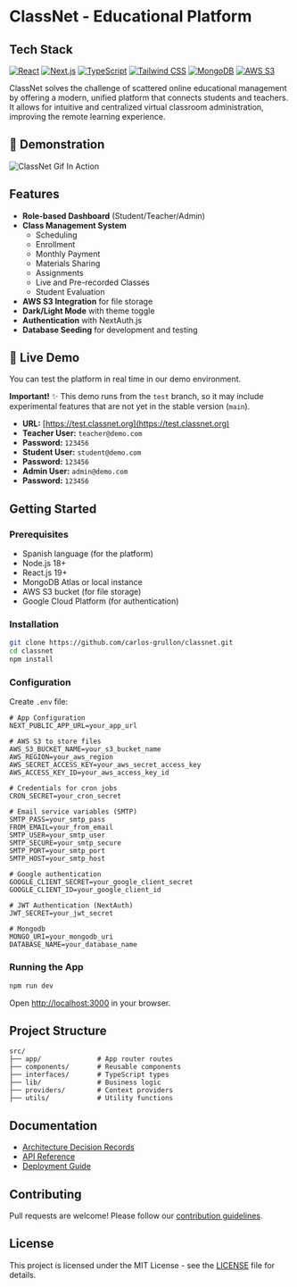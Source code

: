 # ClassNet - Educational Platform

## Tech Stack

[![React](https://img.shields.io/badge/React-19.0.0-%2361DAFB?logo=react)](https://reactjs.org)
[![Next.js](https://img.shields.io/badge/Next.js-15.3.1-black?logo=next.js)](https://nextjs.org)
[![TypeScript](https://img.shields.io/badge/TypeScript-5.0-blue?logo=typescript)](https://www.typescriptlang.org)
[![Tailwind CSS](https://img.shields.io/badge/Tailwind_CSS-3.0-38B2AC?logo=tailwind-css)](https://tailwindcss.com)
[![MongoDB](https://img.shields.io/badge/MongoDB-6.16.0-47A248?logo=mongodb)](https://www.mongodb.com)
[![AWS S3](https://img.shields.io/badge/AWS_SDK-3.830.0-FF9900?logo=amazon-aws)](https://aws.amazon.com/s3)

ClassNet solves the challenge of scattered online educational management by offering a modern, unified platform that connects students and teachers. It allows for intuitive and centralized virtual classroom administration, improving the remote learning experience.

## 🚀 Demonstration
![ClassNet Gif In Action](https://classnetbucket.s3.us-east-2.amazonaws.com/project_meta_data/Grabacio%CC%81n+de+pantalla+2025-07-12+a+la(s)+2.36.06+a.+m..mov.gif)

## Features

- **Role-based Dashboard** (Student/Teacher/Admin)
- **Class Management System**
  - Scheduling
  - Enrollment
  - Monthly Payment
  - Materials Sharing
  - Assignments
  - Live and Pre-recorded Classes
  - Student Evaluation
- **AWS S3 Integration** for file storage
- **Dark/Light Mode** with theme toggle
- **Authentication** with NextAuth.js
- **Database Seeding** for development and testing

## 🚀 Live Demo
You can test the platform in real time in our demo environment.

**Important!** ✨ This demo runs from the `test` branch, so it may include experimental features that are not yet in the stable version (`main`).

- **URL:** [https://test.classnet.org](https://test.classnet.org)
- **Teacher User:** `teacher@demo.com`
- **Password:** `123456`
- **Student User:** `student@demo.com`
- **Password:** `123456`
- **Admin User:** `admin@demo.com`
- **Password:** `123456`

## Getting Started

### Prerequisites
- Spanish language (for the platform)
- Node.js 18+
- React.js 19+
- MongoDB Atlas or local instance
- AWS S3 bucket (for file storage)
- Google Cloud Platform (for authentication)

### Installation
```bash
git clone https://github.com/carlos-grullon/classnet.git
cd classnet
npm install
```

### Configuration
Create `.env` file:
```env
# App Configuration
NEXT_PUBLIC_APP_URL=your_app_url

# AWS S3 to store files
AWS_S3_BUCKET_NAME=your_s3_bucket_name
AWS_REGION=your_aws_region
AWS_SECRET_ACCESS_KEY=your_aws_secret_access_key
AWS_ACCESS_KEY_ID=your_aws_access_key_id

# Credentials for cron jobs
CRON_SECRET=your_cron_secret

# Email service variables (SMTP)
SMTP_PASS=your_smtp_pass
FROM_EMAIL=your_from_email
SMTP_USER=your_smtp_user
SMTP_SECURE=your_smtp_secure
SMTP_PORT=your_smtp_port
SMTP_HOST=your_smtp_host

# Google authentication
GOOGLE_CLIENT_SECRET=your_google_client_secret
GOOGLE_CLIENT_ID=your_google_client_id

# JWT Authentication (NextAuth)
JWT_SECRET=your_jwt_secret

# Mongodb
MONGO_URI=your_mongodb_uri
DATABASE_NAME=your_database_name
```

### Running the App
```bash
npm run dev
```
Open [http://localhost:3000](http://localhost:3000) in your browser.

## Project Structure
```
src/
├── app/              # App router routes
├── components/       # Reusable components
├── interfaces/       # TypeScript types
├── lib/              # Business logic
├── providers/        # Context providers
├── utils/            # Utility functions
```

## Documentation
- [Architecture Decision Records](./docs/architecture.md)
- [API Reference](./docs/api.md)
- [Deployment Guide](./docs/deployment.md)

## Contributing
Pull requests are welcome! Please follow our [contribution guidelines](./CONTRIBUTING.md).

## License
This project is licensed under the MIT License - see the [LICENSE](./LICENSE) file for details.